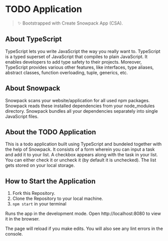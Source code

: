 # TODO Application

> ✨ Bootstrapped with Create Snowpack App (CSA).

## About TypeScript
TypeScript lets you write JavaScript the way you really want to. TypeScript is a typed superset of JavaScript that compiles to plain JavaScript. It enables developers to add type safety to their projects. Moreover, TypeScript provides various other features, like interfaces, type aliases, abstract classes, function overloading, tuple, generics, etc.

## About Snowpack
Snowpack scans your website/application for all used npm packages. Snowpack reads these installed dependencies from your node_modules directory. Snowpack bundles all your dependencies separately into single JavaScript files.

## About the TODO Application
This is a todo application built using TypeScript and bundeled together with the help of Snowpack.
It consists of a form wherein you can input a task and add it to your list. A checkbox appears along with the task in your list. You can either check it or uncheck it (by default it is unchecked). The list gets stored on your local storage.

## How to Start the Application
1. Fork this Repository.
2. Clone the Repository to your local machine.
3. `npm start` in your terminal

Runs the app in the development mode.
Open http://localhost:8080 to view it in the browser.

The page will reload if you make edits.
You will also see any lint errors in the console.

